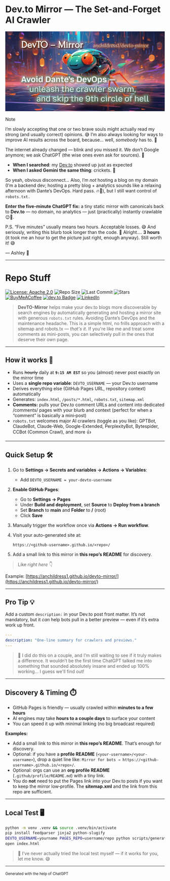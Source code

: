 # Dev\.to Mirror — The Set-and-Forget AI Crawler

![anchildress1/devto-mirror social card: A colorful crawler](https://github.com/anchildress1/devto-mirror/blob/main/assets/devto-mirror-2.jpg)

> [!NOTE]
>
> I’m slowly accepting that one or two brave souls might actually read my strong (and usually correct) opinions. 😅 I’m also always looking for ways to improve AI results across the board, because... well, _somebody_ has to. 🧠
>
> The internet already changed — blink and you missed it. We don’t Google anymore; we ask ChatGPT (the wise ones even ask for sources). 🤖
>  - **When I searched**: my [Dev.to](https://dev.to/anchildress1) showed up just as expected
>  - **When I asked Gemini the same thing**: crickets. 🦗
>
> So yeah, obvious disconnect... Also, I’m _not_ hosting a blog on my domain (I’m a backend dev; hosting a pretty blog + analytics sounds like a relaxing afternoon with Dante’s DevOps. Hard pass. 🔥🫠), but I still want control of `robots.txt.`
>
> **Enter the five-minute ChatGPT fix:** a tiny static mirror with canonicals back to **Dev.to** — no domain, no analytics — just (practically) instantly crawlable 😉🐜.
>
> P.S. “Five minutes” usually means two hours. Acceptable losses. 😅 And seriously, writing this blurb took longer than the code. 🤨 Alright.... **3 hours** (it took me an hour to get the picture just right, enough anyway). Still worth it! 😅
>
> — Ashley 🦄

---

# Repo Stuff

[![License: Apache 2.0](https://img.shields.io/badge/License-Apache%202.0-EDC531.svg?logo=apache)](./LICENSE)
![Repo Size](https://img.shields.io/github/repo-size/anchildress1/devto-mirror)
![Last Commit](https://img.shields.io/github/last-commit/anchildress1/devto-mirror)
![Stars](https://img.shields.io/github/stars/anchildress1/devto-mirror)
<br />
 [![BuyMeACoffee](https://img.shields.io/badge/Buy%20Me%20a%20Coffee-ffdd00?logo=buy-me-a-coffee&logoColor=black)](https://www.buymeacoffee.com/anchildress1)
 [![dev.to Badge](https://img.shields.io/badge/dev.to-0A0A0A?logo=devdotto\&logoColor=fff)](https://dev.to/anchildress1)
 [![LinkedIn](https://img.shields.io/badge/linkedin-%230077B5.svg?logo=linkedin\&logoColor=white)](https://www.linkedin.com/in/anchildress1/)

> **DevTO-Mirror** helps make your dev.to blogs more discoverable by search engines by automatically generating and hosting a mirror site with generous `robots.txt` rules. Avoiding Dante’s DevOps and the maintenance headache. This is a simple html, no frills approach with a sitemap and robots.tx — _that's it_. If you're like me and treat some comments as mini-posts, you can selectively pull in the ones that deserve their own page.

---

## How it works 🚀

* Runs ~~hourly~~ daily at **`9:15 AM EST`** so you (almost) never post exactly on the mirror time
* Uses a **single repo variable**: `DEVTO_USERNAME` — your Dev.to username
* Derives everything else (GitHub Pages URL, repository context) automatically
* Generates: `index.html`, `/posts/*.html`, `robots.txt`, `sitemap.xml`
* **Comments:** pulls your Dev.to comment URLs and content into dedicated /comments/ pages with your blurb and context (perfect for when a “comment” is basically a mini‑post)
* `robots.txt` welcomes major AI crawlers (toggle as you like): GPTBot, ClaudeBot, Claude-Web, Google-Extended, PerplexityBot, Bytespider, CCBot (Common Crawl), and more 👍

---

## Quick Setup 🛠️

1. Go to **Settings → Secrets and variables → Actions → Variables**:

   * Add `DEVTO_USERNAME = your-devto-username`
2. **Enable GitHub Pages**:

   * Go to **Settings → Pages**
   * Under **Build and deployment**, set **Source** to **Deploy from a branch**
   * Set **Branch** to **main** and **Folder** to **/** (root)
   * Click **Save**
3. Manually trigger the workflow once via **Actions → Run workflow**.
4. Visit your auto-generated site at:

   ```
   https://<github-username>.github.io/<repo>/
   ```
5. Add a small link to this mirror in **this repo’s README** for discovery.
  > Like _right here_ 👇

   Example: [https://anchildress1.github.io/devto-mirror/](https://anchildress1.github.io/devto-mirror/)

---

## Pro Tip 💡

Add a custom `description:` in your Dev.to post front matter. It’s not mandatory, but it *can* help bots pull in a better preview — even if it’s extra work up front.

```yaml
---
description: "One-line summary for crawlers and previews."
---
```

> 🦄 I did do this on a couple, and I’m still waiting to see if it truly makes a difference. It wouldn’t be the first time ChatGPT talked me into something that sounded absolutely insane and ended up 100% working... I guess we'll find out!

---

## Discovery & Timing ⏱️

* GitHub Pages is friendly — usually crawled within **minutes to a few hours**
* AI engines may take **hours to a couple days** to surface your content
* You can speed it up with minimal linking (no big broadcast required)

**Examples:**

* Add a small link to this mirror in **this repo’s README**. That’s enough for discovery.
* Optional: if you have a **profile README** (`<your-username>/<your-username>`), drop a quiet line like: `Mirror for bots → https://<github-username>.github.io/<repo>/`.
* Optional: orgs can use an **org profile README** (`.github/profile/README.md`) with a tiny link.
* You do **not** need to put the Pages link into your Dev.to posts if you want to keep the mirror low‑profile. The **sitemap.xml** and the link from this repo are sufficient.

---

## Local Test 🖥️

```bash
python -m venv .venv && source .venv/bin/activate
pip install feedparser jinja2 python-slugify
DEVTO_USERNAME=yourname PAGES_REPO=username/repo python scripts/generate_site.py
open index.html
```

> 🦄 I’ve never actually tried the local test myself — if it works for you, let me know. 😅

---

<small>Generated with the help of ChatGPT</small>
